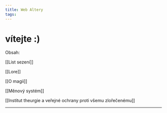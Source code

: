 ```yaml
---
title: Web Altery
tags:
---
```

# vítejte :)

Obsah:

[[List sezení]]

[[Lore]]

[[O magii]]

[[Měnový systém]]

[[Institut theurgie a veřejné ochrany proti všemu zlořečenému]]


---

